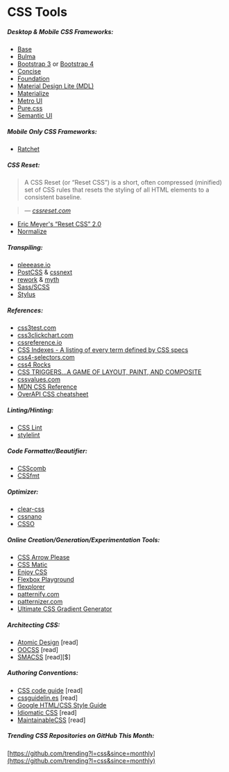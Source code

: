 # CSS Tools

##### Desktop & Mobile CSS Frameworks:

* [Base](http://getbase.org/)
* [Bulma](http://bulma.io/)
* [Bootstrap 3](http://getbootstrap.com/components/) or [Bootstrap 4](https://v4-alpha.getbootstrap.com/)
* [Concise](http://concisecss.com/)
* [Foundation](http://foundation.zurb.com/)
* [Material Design Lite (MDL)](http://www.getmdl.io/index.html)
* [Materialize](http://materializecss.com/)
* [Metro UI](http://metroui.org.ua/)
* [Pure.css](http://purecss.io/)
* [Semantic UI](http://semantic-ui.com/)

##### Mobile Only CSS Frameworks:

* [Ratchet](http://goratchet.com/)

##### CSS Reset:

> A CSS Reset (or “Reset CSS”) is a short, often compressed (minified) set of CSS rules that resets the styling of all HTML elements to a consistent baseline.

><cite>&#8212; [cssreset.com](http://cssreset.com/what-is-a-css-reset/)</cite>

* [Eric Meyer's “Reset CSS” 2.0](http://meyerweb.com/eric/tools/css/reset/)
* [Normalize](https://necolas.github.io/normalize.css/)

##### Transpiling:

* [pleeease.io](http://pleeease.io/)
* [PostCSS](https://github.com/postcss/postcss) & [cssnext](http://cssnext.io/)
* [rework](https://github.com/reworkcss/rework) & [myth](http://www.myth.io/)
* [Sass/SCSS](http://sass-lang.com/)
* [Stylus](https://github.com/stylus/stylus)

##### References:

* [css3test.com](http://css3test.com/)
* [css3clickchart.com](http://css3clickchart.com/)
* [cssreference.io](http://cssreference.io/)
* [CSS Indexes - A listing of every term defined by CSS specs](https://drafts.csswg.org/indexes/)
* [css4-selectors.com](http://css4-selectors.com/)
* [css4 Rocks](http://css4.rocks/)
* [CSS TRIGGERS...A GAME OF LAYOUT, PAINT, AND COMPOSITE](http://csstriggers.com/)
* [cssvalues.com](http://cssvalues.com/)
* [MDN CSS Reference](https://developer.mozilla.org/en-US/docs/Web/CSS/Reference)
* [OverAPI CSS cheatsheet](http://overapi.com/css/)

##### Linting/Hinting:

* [CSS Lint](http://csslint.net/)
* [stylelint](http://stylelint.io/)

##### Code Formatter/Beautifier:

* [CSScomb](https://github.com/csscomb/csscomb.js)
* [CSSfmt](https://github.com/morishitter/cssfmt)

##### Optimizer:

* [clear-css](https://github.com/jakubpawlowicz/clean-css)
* [cssnano](http://cssnano.co/)
* [CSSO](http://css.github.io/csso/)

##### Online Creation/Generation/Experimentation Tools:

* [CSS Arrow Please](http://cssarrowplease.com/)
* [CSS Matic](http://www.cssmatic.com/)
* [Enjoy CSS](http://enjoycss.com/)
* [Flexbox Playground](https://scotch.io/demos/visual-guide-to-css3-flexbox-flexbox-playground)
* [flexplorer](http://bennettfeely.com/flexplorer/)
* [patternify.com](http://patternify.com)
* [patternizer.com](http://patternizer.com/)
* [Ultimate CSS Gradient Generator](http://www.colorzilla.com/gradient-editor/)

##### Architecting CSS:

* [Atomic Design](http://atomicdesign.bradfrost.com/) [read]
* [OOCSS](http://oocss.org/) [read]
* [SMACSS](https://smacss.com/) [read][$]

##### Authoring Conventions:

* [CSS code guide](http://codeguide.co/#css) [read]
* [cssguidelin.es](http://cssguidelin.es/) [read]
* [Google HTML/CSS Style Guide](http://google-styleguide.googlecode.com/svn/trunk/htmlcssguide.xml#General_Formatting)
* [Idiomatic CSS](https://github.com/necolas/idiomatic-css) [read]
* [MaintainableCSS](http://maintainablecss.com/) [read]

##### Trending CSS Repositories on GitHub This Month:

[https://github.com/trending?l=css&since=monthly](https://github.com/trending?l=css&since=monthly)



































 







